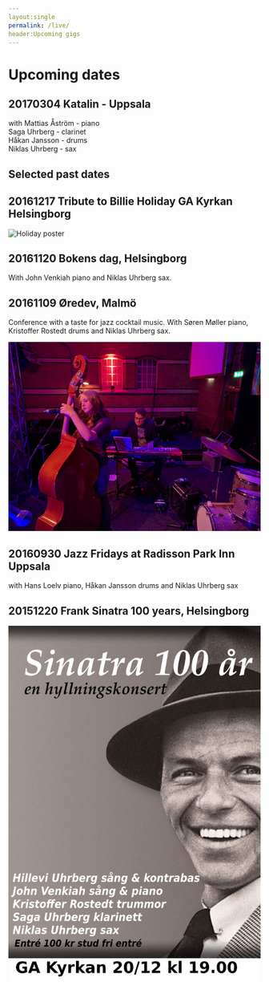 ```yaml
---
layout:single
permalink: /live/
header:Upcoming gigs
---
```


# Upcoming dates

## 20170304 Katalin - Uppsala
with Mattias Åström - piano <br>
Saga Uhrberg - clarinet <br>
Håkan Jansson - drums <br>
Niklas Uhrberg - sax



## Selected past dates

## 20161217 Tribute to Billie Holiday GA Kyrkan Helsingborg

![Holiday poster](/images/affisch-hillevi-medium-färg.jpg "I'll Be Seeing You")

## 20161120 Bokens dag, Helsingborg
With John Venkiah piano and Niklas Uhrberg sax.


## 20161109 Øredev, Malmö
Conference with a taste for jazz cocktail music. With Søren Møller piano, Kristoffer Rostedt drums and Niklas Uhrberg sax.

![oredev](/images/oredev2016.jpg "Øredev 2016")

## 20160930 Jazz Fridays at Radisson Park Inn Uppsala 
with Hans Loelv piano, Håkan Jansson drums and Niklas Uhrberg sax


## 20151220 Frank Sinatra 100 years, Helsingborg

![Sinatra poster](/images/poster0-saga-medium.jpg "Sinatra 100 years")


